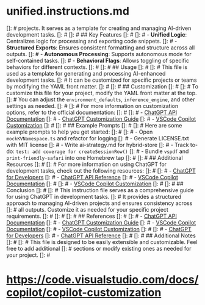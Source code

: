 # unified.instructions.md
[]: # projects. It serves as a template for creating and managing AI-driven development tasks.
[]: # 
[]: # ## Key Features
[]: # 
[]: # - **Unified Logic**: Centralizes logic for processing and exporting code snippets.
[]: # - **Structured Exports**: Ensures consistent formatting and structure across all outputs.
[]: # - **Autonomous Processing**: Supports autonomous mode for self-contained tasks.
[]: # - **Behavioral Flags**: Allows toggling of specific behaviors for different contexts.
[]: # 
[]: # ## Usage
[]: # 
[]: # This file is used as a template for generating and processing AI-enhanced development tasks.
[]: # It can be customized for specific projects or teams by modifying the YAML front matter.
[]: #
[]: # ## Customization
[]: # 
[]: # To customize this file for your project, modify the YAML front matter at the top.
[]: # You can adjust the `environment_defaults`, `inference_engine`, and other settings as needed.
[]: # 
[]: # For more information on customization options, refer to the official documentation:
[]: # 
[]: # - [ChatGPT API Documentation](https://platform.openai.com/docs/api-reference)
[]: # - [ChatGPT Customization Guide](https://platform.openai.com/docs/guides/gpt/customization)
[]: # - [VSCode Copilot Customization](https://code.visualstudio.com/docs/copilot/copilot-customization)
[]: # 
[]: # ## Example Prompts
[]: # 
[]: # Here are some example prompts to help you get started:
[]: # 
[]: # - Open `mockKVNamespace.ts` and refactor for logging
[]: # - Generate LICENSE.txt with MIT license
[]: # - Write ai-strategy.md for hybrid-store
[]: # - Track to-do: `test: add coverage for createSessionRow()`
[]: # - Bundle `vspdf` and `print-friendly-safari` into one Homebrew tap
[]: # 
[]: # ## Additional Resources
[]: # 
[]: # For more information on using ChatGPT for development tasks, check out the following resources:
[]: # 
[]: # - [ChatGPT for Developers](https://platform.openai.com/docs/guides/gpt/developers)
[]: # - [ChatGPT API Reference](https://platform.openai.com/docs/api-reference)
[]: # - [VSCode Copilot Documentation](https://code.visualstudio.com/docs/copilot/copilot-overview)
[]: #
[]: # - [VSCode Copilot Customization](https://code.visualstudio.com/docs/copilot/copilot-customization)
[]: # 
[]: # ## Conclusion
[]: # 
[]: # This instruction file serves as a comprehensive guide for using ChatGPT in development tasks.
[]: # It provides a structured approach to managing AI-driven projects and ensures consistency across
[]: # all outputs. Customize it as needed for your specific project requirements.
[]: #
[]: # 
[]: # ## References
[]: # 
[]: # - [ChatGPT API Documentation](https://platform.openai.com/docs/api-reference)
[]: # - [ChatGPT Customization Guide](https://platform.openai.com/docs/guides/gpt/customization)
[]: # - [VSCode Copilot Documentation](https://code.visualstudio.com/docs/copilot/copilot-overview)
[]: # - [VSCode Copilot Customization](https://code.visualstudio.com/docs/copilot/copilot-customization)
[]: #
[]: # - [ChatGPT for Developers](https://platform.openai.com/docs/guides/gpt/developers)
[]: # - [ChatGPT API Reference](https://platform.openai.com/docs/api-reference)
[]: # 
[]: # ## Additional Notes
[]: # 
[]: # This file is designed to be easily extensible and customizable. Feel free to add additional
[]: # sections or modify existing ones as needed for your project.
[]: #
# https://code.visualstudio.com/docs/copilot/copilot-customization


